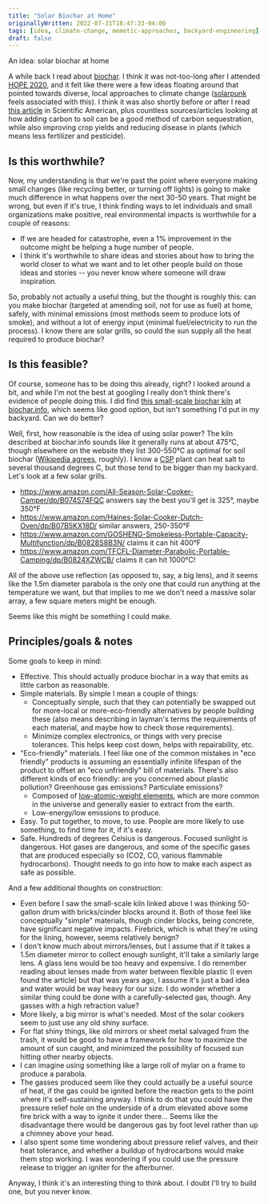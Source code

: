 ```yaml
---
title: "Solar Biochar at Home"
originallyWritten: 2022-07-31T18:47:33-04:00
tags: [idea, climate-change, memetic-approaches, backyard-engineering]
draft: false
---
```


An idea: solar biochar at home

A while back I read about [biochar](https://en.wikipedia.org/wiki/Biochar). I think it was not-too-long after I attended [HOPE 2020](https://xiii.hope.net/), and it felt like there were a few ideas floating around that pointed towards diverse, local approaches to climate change ([solarpunk](https://en.wikipedia.org/wiki/Solarpunk) feels associated with this). I think it was also shortly before or after I read [this article](https://www.scientificamerican.com/article/these-alternative-economies-are-inspirations-for-a-sustainable-world/) in Scientific American, plus countless sources/articles looking at how adding carbon to soil can be a good method of carbon sequestration, while also improving crop yields and reducing disease in plants (which means less fertilizer and pesticide).

<!--more-->

## Is this worthwhile?

Now, my understanding is that we're past the point where everyone making small changes (like recycling better, or turning off lights) is going to make much difference in what happens over the next 30-50 years. That might be wrong, but even if it's true, I think finding ways to let individuals and small organizations make positive, real environmental impacts is worthwhile for a couple of reasons: 
* If we are headed for catastrophe, even a 1% improvement in the outcome might be helping a huge number of people.
* I think it's worthwhile to share ideas and stories about how to bring the world closer to what we want and to let other people build on those ideas and stories -- you never know where someone will draw inspiration. 

So, probably not actually a useful thing, but the thought is roughly this: can you make biochar (targeted at amending soil, not for use as fuel) at home, safely, with minimal emissions (most methods seem to produce lots of smoke), and without a lot of energy input (minimal fuel/electricity to run the process). I know there are solar grills, so could the sun supply all the heat required to produce biochar?

## Is this feasible?

Of course, someone has to be doing this already, right? I looked around a bit, and while I'm not the best at googling I really don't think there's evidence of people doing this. I did find [this small-scale biochar kiln](http://biochar.info/?p=en.small_scale_biochar_kiln) at [biochar.info](http://biochar.info/), which seems like good option, but isn't something I'd put in _my_ backyard. Can we do better?

Well, first, how reasonable is the idea of using solar power? The kiln described at biochar.info sounds like it generally runs at about 475°C, though elsewhere on the website they list 300-550°C as optimal for soil biochar ([Wikipedia agrees](https://en.m.wikipedia.org/wiki/Biochar#Production), roughly). I know a [CSP](https://en.m.wikipedia.org/wiki/Concentrated_solar_power) plant can heat salt to several thousand degrees C, but those tend to be bigger than my backyard. Let's look at a few solar grills.
* https://www.amazon.com/All-Season-Solar-Cooker-Camper/dp/B074S74FQC answers say the best you'll get is 325°, maybe 350°F
* https://www.amazon.com/Haines-Solar-Cooker-Dutch-Oven/dp/B07B5KX18D/ similar answers, 250-350°F
* https://www.amazon.com/GOSHENG-Smokeless-Portable-Capacity-Multifunction/dp/B0828S8B3N/ claims it can hit 400°F
* https://www.amazon.com/TFCFL-Diameter-Parabolic-Portable-Camping/dp/B0824XZWCB/ claims it can hit 1000°C! 

All of the above use reflection (as opposed to, say, a big lens), and it seems like the 1.5m diameter parabola is the only one that could run anything at the temperature we want, but that implies to me we don't need a massive solar array, a few square meters might be enough.

Seems like this might be something I could make.

## Principles/goals & notes
Some goals to keep in mind:
* Effective. This should actually produce biochar in a way that emits as little carbon as reasonable.
* Simple materials. By simple I mean a couple of things:
  - Conceptually simple, such that they can potentially be swapped out for more-local or more-eco-friendly alternatives by people building these (also means describing in layman's terms the requirements of each material, and maybe how to check those requirements).
  - Minimize complex electronics, or things with very precise tolerances. This helps keep cost down, helps with repairability, etc.
* "Eco-friendly" materials. I feel like one of the common mistakes in "eco friendly" products is assuming an essentially infinite lifespan of the product to offset an "eco unfriendly" bill of materials. There's also different kinds of eco friendly: are you concerned about plastic pollution? Greenhouse gas emissions? Particulate emissions?
  - Composed of [low-atomic-weight elements](https://archive.org/details/hopeconf2020/20200725_2100_Free_as_in_Dirt.mp4#), which are more common in the universe and generally easier to extract from the earth.
  - Low-energy/low emissions to produce.
* Easy. To put together, to move, to use. People are more likely to use something, to find time for it, if it's easy.
* Safe. Hundreds of degrees Celsius is dangerous. Focused sunlight is dangerous. Hot gases are dangerous, and some of the specific gases that are produced especially so (CO2, CO, various flammable hydrocarbons). Thought needs to go into how to make each aspect as safe as possible.

And a few additional thoughts on construction:
* Even before I saw the small-scale kiln linked above I was thinking 50-gallon drum with bricks/cinder blocks around it. Both of those feel like conceptually "simple" materials, though cinder blocks, being concrete, have significant negative impacts. Firebrick, which is what they're using for the lining, however, seems relatively benign? 
* I don't know much about mirrors/lenses, but I assume that if it takes a 1.5m diameter mirror to collect enough sunlight, it'll take a similarly large lens. A glass lens would be too heavy and expensive. I do remember reading about lenses made from water between flexible plastic (I even found the article) but that was years ago, I assume it's just a bad idea and water would be way heavy for our size. I do wonder whether a similar thing could be done with a carefully-selected gas, though. Any gasses with a high refraction value?
* More likely, a big mirror is what's needed. Most of the solar cookers seem to just use any old shiny surface. 
* For flat shiny things, like old mirrors or sheet metal salvaged from the trash, it would be good to have a framework for how to maximize the amount of sun caught, and minimized the possibility of focused sun hitting other nearby objects.
* I can imagine using something like a large roll of mylar on a frame to produce a parabola. 
* The gasses produced seem like they could actually be a useful source of heat, if the gas could be ignited before the reaction gets to the point where it's self-sustaining anyway. I think to do that you could have the pressure relief hole on the underside of a drum elevated above some fire brick with a way to ignite it under there... Seems like the disadvantage there would be dangerous gas by foot level rather than up a chimney above your head.
* I also spent some time wondering about pressure relief valves, and their heat tolerance, and whether a buildup of hydrocarbons would make them stop working. I was wondering if you could use the pressure release to trigger an igniter for the afterburner.

Anyway, I think it's an interesting thing to think about. I doubt I'll try to build one, but you never know.
